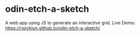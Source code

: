 # odin-etch-a-sketch
A web app using JS to generate an interactive grid.
Live Demo: https://rwicklun.github.io/odin-etch-a-sketch/